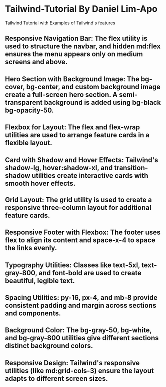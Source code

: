 # Tailwind-Tutorial By Daniel Lim-Apo

Tailwind Tutorial with Examples of Tailwind's features

## Responsive Navigation Bar: The flex utility is used to structure the navbar, and hidden md:flex ensures the menu appears only on medium screens and above.

## Hero Section with Background Image: The bg-cover, bg-center, and custom background image create a full-screen hero section. A semi-transparent background is added using bg-black bg-opacity-50.

## Flexbox for Layout: The flex and flex-wrap utilities are used to arrange feature cards in a flexible layout.

## Card with Shadow and Hover Effects: Tailwind's shadow-lg, hover:shadow-xl, and transition-shadow utilities create interactive cards with smooth hover effects.

## Grid Layout: The grid utility is used to create a responsive three-column layout for additional feature cards.

## Responsive Footer with Flexbox: The footer uses flex to align its content and space-x-4 to space the links evenly.

## Typography Utilities: Classes like text-5xl, text-gray-800, and font-bold are used to create beautiful, legible text.

## Spacing Utilities: py-16, px-4, and mb-8 provide consistent padding and margin across sections and components.

## Background Color: The bg-gray-50, bg-white, and bg-gray-800 utilities give different sections distinct background colors.

## Responsive Design: Tailwind's responsive utilities (like md:grid-cols-3) ensure the layout adapts to different screen sizes.
